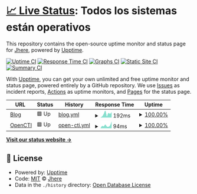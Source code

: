 # [📈 Live Status](https://jhere.io): <!--live status--> **Todos los sistemas están operativos**

This repository contains the open-source uptime monitor and status page for [Jhere](jhere.io), powered by [Upptime](https://github.com/upptime/upptime).

[![Uptime CI](https://github.com/jheeree/uptime/workflows/Uptime%20CI/badge.svg)](https://github.com/jheeree/uptime/actions?query=workflow%3A%22Uptime+CI%22)
[![Response Time CI](https://github.com/jheeree/uptime/workflows/Response%20Time%20CI/badge.svg)](https://github.com/jheeree/uptime/actions?query=workflow%3A%22Response+Time+CI%22)
[![Graphs CI](https://github.com/jheeree/uptime/workflows/Graphs%20CI/badge.svg)](https://github.com/jheeree/uptime/actions?query=workflow%3A%22Graphs+CI%22)
[![Static Site CI](https://github.com/jheeree/uptime/workflows/Static%20Site%20CI/badge.svg)](https://github.com/jheeree/uptime/actions?query=workflow%3A%22Static+Site+CI%22)
[![Summary CI](https://github.com/jheeree/uptime/workflows/Summary%20CI/badge.svg)](https://github.com/jheeree/uptime/actions?query=workflow%3A%22Summary+CI%22)

With [Upptime](https://upptime.js.org), you can get your own unlimited and free uptime monitor and status page, powered entirely by a GitHub repository. We use [Issues](https://github.com/jheeree/uptime/issues) as incident reports, [Actions](https://github.com/jheeree/uptime/actions) as uptime monitors, and [Pages](https://jhere.io) for the status page.

<!--start: status pages-->
<!-- This summary is generated by Upptime (https://github.com/upptime/upptime) -->
<!-- Do not edit this manually, your changes will be overwritten -->
<!-- prettier-ignore -->
| URL | Status | History | Response Time | Uptime |
| --- | ------ | ------- | ------------- | ------ |
| <img alt="" src="https://icons.duckduckgo.com/ip3/jhere.io.ico" height="13"> [Blog](https://jhere.io) | 🟩 Up | [blog.yml](https://github.com/jheeree/uptime/commits/HEAD/history/blog.yml) | <details><summary><img alt="Response time graph" src="./graphs/blog/response-time-week.png" height="20"> 192ms</summary><br><a href="https://status.jhere.io/history/blog"><img alt="Response time 141" src="https://img.shields.io/endpoint?url=https%3A%2F%2Fraw.githubusercontent.com%2Fjheeree%2Fuptime%2FHEAD%2Fapi%2Fblog%2Fresponse-time.json"></a><br><a href="https://status.jhere.io/history/blog"><img alt="24-hour response time 165" src="https://img.shields.io/endpoint?url=https%3A%2F%2Fraw.githubusercontent.com%2Fjheeree%2Fuptime%2FHEAD%2Fapi%2Fblog%2Fresponse-time-day.json"></a><br><a href="https://status.jhere.io/history/blog"><img alt="7-day response time 192" src="https://img.shields.io/endpoint?url=https%3A%2F%2Fraw.githubusercontent.com%2Fjheeree%2Fuptime%2FHEAD%2Fapi%2Fblog%2Fresponse-time-week.json"></a><br><a href="https://status.jhere.io/history/blog"><img alt="30-day response time 165" src="https://img.shields.io/endpoint?url=https%3A%2F%2Fraw.githubusercontent.com%2Fjheeree%2Fuptime%2FHEAD%2Fapi%2Fblog%2Fresponse-time-month.json"></a><br><a href="https://status.jhere.io/history/blog"><img alt="1-year response time 151" src="https://img.shields.io/endpoint?url=https%3A%2F%2Fraw.githubusercontent.com%2Fjheeree%2Fuptime%2FHEAD%2Fapi%2Fblog%2Fresponse-time-year.json"></a></details> | <details><summary><a href="https://status.jhere.io/history/blog">100.00%</a></summary><a href="https://status.jhere.io/history/blog"><img alt="All-time uptime 100.00%" src="https://img.shields.io/endpoint?url=https%3A%2F%2Fraw.githubusercontent.com%2Fjheeree%2Fuptime%2FHEAD%2Fapi%2Fblog%2Fuptime.json"></a><br><a href="https://status.jhere.io/history/blog"><img alt="24-hour uptime 100.00%" src="https://img.shields.io/endpoint?url=https%3A%2F%2Fraw.githubusercontent.com%2Fjheeree%2Fuptime%2FHEAD%2Fapi%2Fblog%2Fuptime-day.json"></a><br><a href="https://status.jhere.io/history/blog"><img alt="7-day uptime 100.00%" src="https://img.shields.io/endpoint?url=https%3A%2F%2Fraw.githubusercontent.com%2Fjheeree%2Fuptime%2FHEAD%2Fapi%2Fblog%2Fuptime-week.json"></a><br><a href="https://status.jhere.io/history/blog"><img alt="30-day uptime 100.00%" src="https://img.shields.io/endpoint?url=https%3A%2F%2Fraw.githubusercontent.com%2Fjheeree%2Fuptime%2FHEAD%2Fapi%2Fblog%2Fuptime-month.json"></a><br><a href="https://status.jhere.io/history/blog"><img alt="1-year uptime 100.00%" src="https://img.shields.io/endpoint?url=https%3A%2F%2Fraw.githubusercontent.com%2Fjheeree%2Fuptime%2FHEAD%2Fapi%2Fblog%2Fuptime-year.json"></a></details>
| <img alt="" src="https://icons.duckduckgo.com/ip3/opencti.jhere.tech.ico" height="13"> [OpenCTI](https://opencti.jhere.tech) | 🟩 Up | [open-cti.yml](https://github.com/jheeree/uptime/commits/HEAD/history/open-cti.yml) | <details><summary><img alt="Response time graph" src="./graphs/open-cti/response-time-week.png" height="20"> 94ms</summary><br><a href="https://status.jhere.io/history/open-cti"><img alt="Response time 88" src="https://img.shields.io/endpoint?url=https%3A%2F%2Fraw.githubusercontent.com%2Fjheeree%2Fuptime%2FHEAD%2Fapi%2Fopen-cti%2Fresponse-time.json"></a><br><a href="https://status.jhere.io/history/open-cti"><img alt="24-hour response time 54" src="https://img.shields.io/endpoint?url=https%3A%2F%2Fraw.githubusercontent.com%2Fjheeree%2Fuptime%2FHEAD%2Fapi%2Fopen-cti%2Fresponse-time-day.json"></a><br><a href="https://status.jhere.io/history/open-cti"><img alt="7-day response time 94" src="https://img.shields.io/endpoint?url=https%3A%2F%2Fraw.githubusercontent.com%2Fjheeree%2Fuptime%2FHEAD%2Fapi%2Fopen-cti%2Fresponse-time-week.json"></a><br><a href="https://status.jhere.io/history/open-cti"><img alt="30-day response time 92" src="https://img.shields.io/endpoint?url=https%3A%2F%2Fraw.githubusercontent.com%2Fjheeree%2Fuptime%2FHEAD%2Fapi%2Fopen-cti%2Fresponse-time-month.json"></a><br><a href="https://status.jhere.io/history/open-cti"><img alt="1-year response time 90" src="https://img.shields.io/endpoint?url=https%3A%2F%2Fraw.githubusercontent.com%2Fjheeree%2Fuptime%2FHEAD%2Fapi%2Fopen-cti%2Fresponse-time-year.json"></a></details> | <details><summary><a href="https://status.jhere.io/history/open-cti">100.00%</a></summary><a href="https://status.jhere.io/history/open-cti"><img alt="All-time uptime 100.00%" src="https://img.shields.io/endpoint?url=https%3A%2F%2Fraw.githubusercontent.com%2Fjheeree%2Fuptime%2FHEAD%2Fapi%2Fopen-cti%2Fuptime.json"></a><br><a href="https://status.jhere.io/history/open-cti"><img alt="24-hour uptime 100.00%" src="https://img.shields.io/endpoint?url=https%3A%2F%2Fraw.githubusercontent.com%2Fjheeree%2Fuptime%2FHEAD%2Fapi%2Fopen-cti%2Fuptime-day.json"></a><br><a href="https://status.jhere.io/history/open-cti"><img alt="7-day uptime 100.00%" src="https://img.shields.io/endpoint?url=https%3A%2F%2Fraw.githubusercontent.com%2Fjheeree%2Fuptime%2FHEAD%2Fapi%2Fopen-cti%2Fuptime-week.json"></a><br><a href="https://status.jhere.io/history/open-cti"><img alt="30-day uptime 100.00%" src="https://img.shields.io/endpoint?url=https%3A%2F%2Fraw.githubusercontent.com%2Fjheeree%2Fuptime%2FHEAD%2Fapi%2Fopen-cti%2Fuptime-month.json"></a><br><a href="https://status.jhere.io/history/open-cti"><img alt="1-year uptime 100.00%" src="https://img.shields.io/endpoint?url=https%3A%2F%2Fraw.githubusercontent.com%2Fjheeree%2Fuptime%2FHEAD%2Fapi%2Fopen-cti%2Fuptime-year.json"></a></details>

<!--end: status pages-->

[**Visit our status website →**](https://jhere.io)

## 📄 License

- Powered by: [Upptime](https://github.com/upptime/upptime)
- Code: [MIT](./LICENSE) © [Jhere](jhere.io)
- Data in the `./history` directory: [Open Database License](https://opendatacommons.org/licenses/odbl/1-0/)
